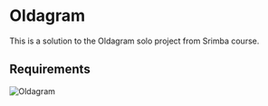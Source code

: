 # **Oldagram**

This is a solution to the Oldagram solo project from Srimba course.

## Requirements
![Oldagram](https://github.com/JosefKorba/Oldagram/assets/123871865/f831008e-8758-4dad-a3f6-c65d010c4fed)
